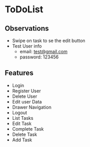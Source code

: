 # ToDoList

## Observations

- Swipe on task to se the edit button
- Test User info
  - email: test@gmail.com
  - password: 123456

## Features

- Login
- Register User
- Delete User
- Edit user Data
- Drawer Navigation
- Logout
- List Tasks
- Edit Task
- Complete Task
- Delete Task
- Add Task
